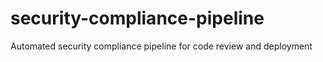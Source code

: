 # security-compliance-pipeline
Automated security compliance pipeline for code review and deployment
